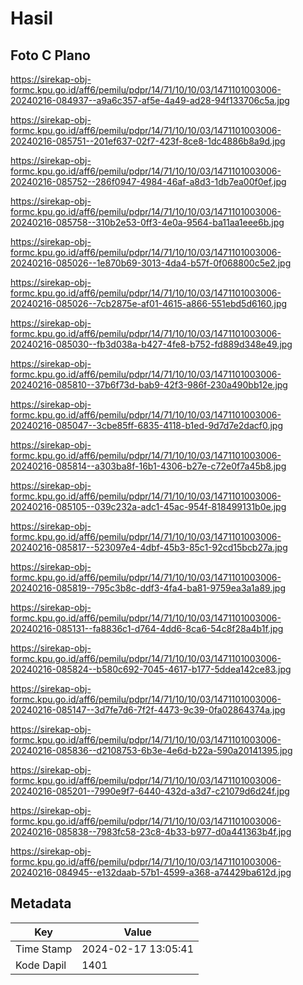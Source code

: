 # Hasil

## Foto C Plano

https://sirekap-obj-formc.kpu.go.id/aff6/pemilu/pdpr/14/71/10/10/03/1471101003006-20240216-084937--a9a6c357-af5e-4a49-ad28-94f133706c5a.jpg

https://sirekap-obj-formc.kpu.go.id/aff6/pemilu/pdpr/14/71/10/10/03/1471101003006-20240216-085751--201ef637-02f7-423f-8ce8-1dc4886b8a9d.jpg

https://sirekap-obj-formc.kpu.go.id/aff6/pemilu/pdpr/14/71/10/10/03/1471101003006-20240216-085752--286f0947-4984-46af-a8d3-1db7ea00f0ef.jpg

https://sirekap-obj-formc.kpu.go.id/aff6/pemilu/pdpr/14/71/10/10/03/1471101003006-20240216-085758--310b2e53-0ff3-4e0a-9564-ba11aa1eee6b.jpg

https://sirekap-obj-formc.kpu.go.id/aff6/pemilu/pdpr/14/71/10/10/03/1471101003006-20240216-085026--1e870b69-3013-4da4-b57f-0f068800c5e2.jpg

https://sirekap-obj-formc.kpu.go.id/aff6/pemilu/pdpr/14/71/10/10/03/1471101003006-20240216-085026--7cb2875e-af01-4615-a866-551ebd5d6160.jpg

https://sirekap-obj-formc.kpu.go.id/aff6/pemilu/pdpr/14/71/10/10/03/1471101003006-20240216-085030--fb3d038a-b427-4fe8-b752-fd889d348e49.jpg

https://sirekap-obj-formc.kpu.go.id/aff6/pemilu/pdpr/14/71/10/10/03/1471101003006-20240216-085810--37b6f73d-bab9-42f3-986f-230a490bb12e.jpg

https://sirekap-obj-formc.kpu.go.id/aff6/pemilu/pdpr/14/71/10/10/03/1471101003006-20240216-085047--3cbe85ff-6835-4118-b1ed-9d7d7e2dacf0.jpg

https://sirekap-obj-formc.kpu.go.id/aff6/pemilu/pdpr/14/71/10/10/03/1471101003006-20240216-085814--a303ba8f-16b1-4306-b27e-c72e0f7a45b8.jpg

https://sirekap-obj-formc.kpu.go.id/aff6/pemilu/pdpr/14/71/10/10/03/1471101003006-20240216-085105--039c232a-adc1-45ac-954f-818499131b0e.jpg

https://sirekap-obj-formc.kpu.go.id/aff6/pemilu/pdpr/14/71/10/10/03/1471101003006-20240216-085817--523097e4-4dbf-45b3-85c1-92cd15bcb27a.jpg

https://sirekap-obj-formc.kpu.go.id/aff6/pemilu/pdpr/14/71/10/10/03/1471101003006-20240216-085819--795c3b8c-ddf3-4fa4-ba81-9759ea3a1a89.jpg

https://sirekap-obj-formc.kpu.go.id/aff6/pemilu/pdpr/14/71/10/10/03/1471101003006-20240216-085131--fa8836c1-d764-4dd6-8ca6-54c8f28a4b1f.jpg

https://sirekap-obj-formc.kpu.go.id/aff6/pemilu/pdpr/14/71/10/10/03/1471101003006-20240216-085824--b580c692-7045-4617-b177-5ddea142ce83.jpg

https://sirekap-obj-formc.kpu.go.id/aff6/pemilu/pdpr/14/71/10/10/03/1471101003006-20240216-085147--3d7fe7d6-7f2f-4473-9c39-0fa02864374a.jpg

https://sirekap-obj-formc.kpu.go.id/aff6/pemilu/pdpr/14/71/10/10/03/1471101003006-20240216-085836--d2108753-6b3e-4e6d-b22a-590a20141395.jpg

https://sirekap-obj-formc.kpu.go.id/aff6/pemilu/pdpr/14/71/10/10/03/1471101003006-20240216-085201--7990e9f7-6440-432d-a3d7-c21079d6d24f.jpg

https://sirekap-obj-formc.kpu.go.id/aff6/pemilu/pdpr/14/71/10/10/03/1471101003006-20240216-085838--7983fc58-23c8-4b33-b977-d0a441363b4f.jpg

https://sirekap-obj-formc.kpu.go.id/aff6/pemilu/pdpr/14/71/10/10/03/1471101003006-20240216-084945--e132daab-57b1-4599-a368-a74429ba612d.jpg


## Metadata

| Key        | Value               |
| ---------- | ------------------- |
| Time Stamp | 2024-02-17 13:05:41 |
| Kode Dapil | 1401                |



